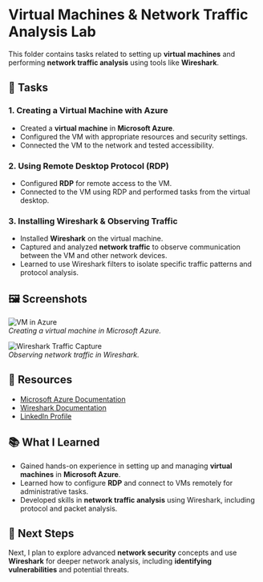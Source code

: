 # Virtual Machines & Network Traffic Analysis Lab

This folder contains tasks related to setting up **virtual machines** and performing **network traffic analysis** using tools like **Wireshark**.

## 📝 Tasks

### 1. **Creating a Virtual Machine with Azure**  
   - Created a **virtual machine** in **Microsoft Azure**.  
   - Configured the VM with appropriate resources and security settings.  
   - Connected the VM to the network and tested accessibility.

### 2. **Using Remote Desktop Protocol (RDP)**  
   - Configured **RDP** for remote access to the VM.  
   - Connected to the VM using RDP and performed tasks from the virtual desktop.

### 3. **Installing Wireshark & Observing Traffic**  
   - Installed **Wireshark** on the virtual machine.  
   - Captured and analyzed **network traffic** to observe communication between the VM and other network devices.  
   - Learned to use Wireshark filters to isolate specific traffic patterns and protocol analysis.

## 🖼 Screenshots

![VM in Azure](./screenshots/azure-vm.png)  
*Creating a virtual machine in Microsoft Azure.*

![Wireshark Traffic Capture](./screenshots/wireshark-traffic.png)  
*Observing network traffic in Wireshark.*

## 🔗 Resources

- [Microsoft Azure Documentation](https://azure.microsoft.com/en-us/documentation/)
- [Wireshark Documentation](https://www.wireshark.org/docs/)
- [LinkedIn Profile](https://www.linkedin.com/in/colby-nelson-330511303)

## 📚 What I Learned
- Gained hands-on experience in setting up and managing **virtual machines** in **Microsoft Azure**.  
- Learned how to configure **RDP** and connect to VMs remotely for administrative tasks.  
- Developed skills in **network traffic analysis** using Wireshark, including protocol and packet analysis.

## 🏁 Next Steps
Next, I plan to explore advanced **network security** concepts and use **Wireshark** for deeper network analysis, including **identifying vulnerabilities** and potential threats.

